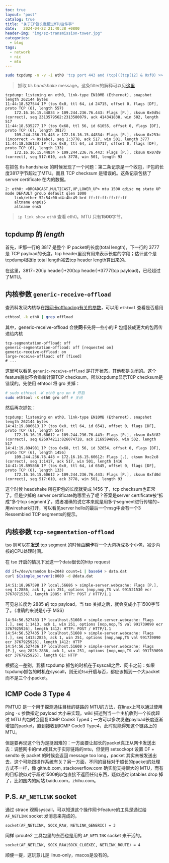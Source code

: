 ```yaml
---
toc: true
layout: "post"
catalog: true
title: "关于IP包长度超过MTU这件事"
date:   2024-04-22 21:40:38 +0800
header-img: "img/sz-transmission-tower.jpg"
categories:
  - blog
tags:
  - network
  - nic
  - mtu 
---
```


```bash
sudo tcpdump -n -v -i eth0 'tcp port 443 and (tcp[((tcp[12] & 0xf0) >> 2)] = 0x16)'
```

> 抓取 _tls handshake_ message。这条filter的解释可以见[这里](https://stackoverflow.com/a/39644735/8706476)



```
tcpdump: listening on eth0, link-type EN10MB (Ethernet), snapshot length 262144 bytes
11:44:18.527544 IP (tos 0x0, ttl 64, id 24715, offset 0, flags [DF], proto TCP (6), length 557)
    172.16.16.15.44834 > 109.244.236.76.443: Flags [P.], cksum 0x0d5c (correct), seq 2313579562:2313580079, ack 414341838, win 502, length 517
11:44:18.535277 IP (tos 0x68, ttl 56, id 61055, offset 0, flags [DF], proto TCP (6), length 3817)
    109.244.236.76.443 > 172.16.16.15.44834: Flags [P.], cksum 0x253c (incorrect -> 0x1abc), seq 1:3778, ack 517, win 501, length 3777
11:44:18.536134 IP (tos 0x0, ttl 64, id 24717, offset 0, flags [DF], proto TCP (6), length 133)
    172.16.16.15.44834 > 109.244.236.76.443: Flags [P.], cksum 0x07d9 (correct), seq 517:610, ack 3778, win 501, length 93
```


在抓包 tls handshake 的时候发现了一个问题：第二条记录是一个收包，IP包的长度3817字节超过了MTU。而且 TCP checksum 是错误的。这条记录包括了 server certificate 在内的数据。

```
2: eth0: <BROADCAST,MULTICAST,UP,LOWER_UP> mtu 1500 qdisc mq state UP mode DEFAULT group default qlen 1000
    link/ether 52:54:00:d4:4b:49 brd ff:ff:ff:ff:ff:ff
    altname enp0s5
    altname ens5
```

> `ip link show eth0` 查看 eth0。MTU 只有**1500**字节。


## tcpdump 的 _length_ 

首先，IP那一行的 3817 是整个 IP packet的长度(total length)，下一行的 3777 是 TCP payload的长度。tcp header里没有用来表示长度的字段；估计这个是tcpdump根据ip total length减去tcp header length算出来的。

在这里，3817=20(ip header)+20(tcp header)+3777(tcp payload)，已经超过了MTU。

## 内核参数 `generic-receive-offload`

查资料发现内核存在[跟网卡offloading有关的参数](https://docs.kernel.org/networking/segmentation-offloads.html)，可以用 `ethtool` 查看是否启用


```bash
ethtool -k eth0 | grep offload
```

其中，generic-receive-offload 会使**网卡**先将一些小的IP 包组装成更大的包再传递给内核

```
tcp-segmentation-offload: off
generic-segmentation-offload: off [requested on]
generic-receive-offload: on
large-receive-offload: off [fixed]
# ...
```

这里可以看见 `generic-receive-offload` 是打开状态，其他都是关闭的。这个feature貌似不会重新计算TCP checksum，所以tcpdump显示TCP checksum是错误的。先使用 ethtool 将 gro 关掉：

```bash
# sudo ethtool -K eth0 gro on # 开启
sudo ethtool -K eth0 gro off # 关闭
```

然后再次抓包：

```
tcpdump: listening on eth0, link-type EN10MB (Ethernet), snapshot length 262144 bytes
14:41:19.886613 IP (tos 0x0, ttl 64, id 6541, offset 0, flags [DF], proto TCP (6), length 557)
    172.16.16.15.60612 > 109.244.236.76.443: Flags [P.], cksum 0x8f82 (correct), seq 826074211:826074728, ack 2169594896, win 502, length 517
14:41:19.894981 IP (tos 0x68, ttl 56, id 32654, offset 0, flags [DF], proto TCP (6), length 1456)
    109.244.236.76.443 > 172.16.16.15.60612: Flags [.], cksum 0xc2c8 (correct), seq 1:1417, ack 517, win 501, length 1416
14:41:19.895866 IP (tos 0x0, ttl 64, id 6545, offset 0, flags [DF], proto TCP (6), length 133)
    172.16.16.15.60612 > 109.244.236.76.443: Flags [P.], cksum 0xfd0d (correct), seq 517:610, ack 3778, win 501, length 93
```

这个时候 headshake 所在IP包的长度就变成 1456 了，tcp checksum也正常了。但是少掉的 server certificate跑哪里去了呢？答案是server certificate被“拆成”多个tcp segment了，或者准确的说它本来就是用多个segment进行传输的~用wireshark打开，可以看见server hello的最后一个msg中会有一个3 Ressembled TCP segments的提示。

## 内核参数 `tcp-segmentation-offload`

tso 则可以在**发送** tcp segment 的时候由**网卡**将一个大包拆成多个小包，减少内核的CPU处理时间。

在 tso 开启的情况下发送一个data很长的http request

```bash
dd if=/dev/urandom bs=2048 count=1 | base64 > data.dat
curl ${simple_server}:8080 -d @data.dat
```

```
14:51:18.967598 IP local.56686 > simple-server.webcache: Flags [P.], seq 1:2886, ack 1, win 251, options [nop,nop,TS val 991521530 ecr 3767871536], length 2885: HTTP: POST / HTTP/1.1
```

可见总长度为 2885 的 tcp payload。当 tso 关掉之后，就会变成小于1500字节了。（准确的来说是小于 MSS）

```
14:54:56.527433 IP localhost.51608 > simple-server.webcache: Flags [.], seq 1:1413, ack 1, win 251, options [nop,nop,TS val 991739090 ecr 3767925926], length 1412: HTTP: POST / HTTP/1.1
14:54:56.527435 IP localhost.51608 > simple-server.webcache: Flags [.], seq 1413:2825, ack 1, win 251, options [nop,nop,TS val 991739090 ecr 3767925926], length 1412: HTTP
14:54:56.527436 IP localhost.51608 > simple-server.webcache: Flags [P.], seq 2825:2886, ack 1, win 251, options [nop,nop,TS val 991739090 ecr 3767925926], length 61: HTTP
```

根据这一差别，我猜 tcpdump 抓包的时机在于syscall之后、网卡之前：如果tcpdump抓包的时机在syscall，则无论tso开启与否，都应该抓到一个大packet而不是三个小packet。

## ICMP Code 3 Type 4

PMTUD 是一个用于探测通往目标的链路的 MTU的方法，在linux上可以通过使用 ping `-s` 参数指定 payload 大小来实现。wiki 描述到当一个主机收到一个长度超过 MTU 的包时会回复ICMP Code3 Type4；一方可以多次发送payload长度逐渐增加的packet，直到接收到ICMP Code3 Type4，此时就能得知这个链路上的MTU。

但是要再现这个行为是挺困难的：一方面要让超长的packet真正从网卡发送出去：调整网卡的mtu使其大于实际链路的mtu，但使用 setsockopt 设置 DF + sendto 长 packet 的时候会返回 message too long，packet 其实未被发送出去，这个可能跟操作系统有关？另一方面，不同的目标对于超长的packet的处理方式不一样，像 github.com, stackoverflow.com 确实能支持很大的 MTU，而有的目标貌似对于超过1500的ip包直接不返回任何东西，疑似通过 iptables drop 掉了，比如国内的网站 baidu.com，zhihu.com。

## P.S. `AF_NETLINK` socket

通过 strace 观察syscall，可以知道这个操作网卡feature的工具是通过给 `AF_NETLINK` socket 发消息来完成的。

```
socket(AF_NETLINK, SOCK_RAW, NETLINK_GENERIC) = 3
```

同样 iproute2 工具包里的东西也是用的 `AF_NETLINK` socket 来干活的。

```
socket(AF_NETLINK, SOCK_RAW|SOCK_CLOEXEC, NETLINK_ROUTE) = 4
```

顺便一提，这玩意儿是 linux-only，macos是没有的。
